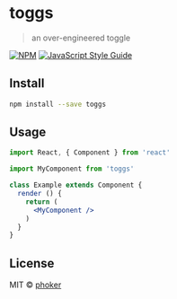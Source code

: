 # toggs

> an over-engineered toggle

[![NPM](https://img.shields.io/npm/v/toggs.svg)](https://www.npmjs.com/package/toggs) [![JavaScript Style Guide](https://img.shields.io/badge/code_style-standard-brightgreen.svg)](https://standardjs.com)

## Install

```bash
npm install --save toggs
```

## Usage

```jsx
import React, { Component } from 'react'

import MyComponent from 'toggs'

class Example extends Component {
  render () {
    return (
      <MyComponent />
    )
  }
}
```

## License

MIT © [phoker](https://github.com/phoker)
